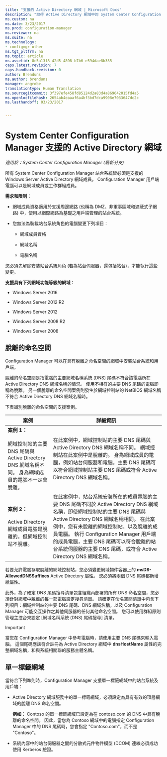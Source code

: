 ```yaml
---
title: "支援的 Active Directory 網域 | Microsoft Docs"
description: "取得 Active Directory 網域中的 System Center Configuration Manager 站台系統成員資格需求。"
ms.custom: na
ms.date: 3/23/2017
ms.prod: configuration-manager
ms.reviewer: na
ms.suite: na
ms.technology:
- configmgr-other
ms.tgt_pltfrm: na
ms.topic: article
ms.assetid: 8c5a13f8-42d5-4898-b7b6-e594dae8b335
caps.latest.revision: 7
caps.handback.revision: 0
author: Brenduns
ms.author: brenduns
manager: angrobe
translationtype: Human Translation
ms.sourcegitcommit: 3f397efe458fd85124d2a83d4a869642015fd4a5
ms.openlocfilehash: 2654ab4eaaaf6a4bf3bd7dca9908e7033647dc2c
ms.lasthandoff: 03/23/2017


---
```

# <a name="supported-active-directory-domains-for-system-center-configuration-manager"></a>System Center Configuration Manager 支援的 Active Directory 網域

*適用於：System Center Configuration Manager (最新分支)*

所有 System Center Configuration Manager 站台系統皆必須是支援的 Windows Server Active Directory 網域成員。 Configuration Manager 用戶端電腦可以是網域成員或工作群組成員。  

 **需求和限制：**  

-   網域成員資格適用於支援周邊網路 (也稱為 DMZ、非軍事區域和遮蔽式子網路) 中，使用以網際網路為基礎之用戶端管理的站台系統。  

-   您無法為裝載站台系統角色的電腦變更下列項目：  

    -   網域成員資格  

    -   網域名稱  

    -   電腦名稱  

您必須先解除安裝站台系統角色 (若為站台伺服器，還包括站台)，才能執行這些變更。  

**支援具有下列網域功能等級的網域：**  
- Windows Server 2016

- Windows Server 2012 R2  

- Windows Server 2012

- Windows Server 2008 R2

- Windows Server 2008  







##  <a name="bkmk_Disjoint"></a> 脫離的命名空間  
Configuration Manager 可以在具有脫離之命名空間的網域中安裝站台系統和用戶端。  

脫離的命名空間是指電腦的主要網域名稱系統 (DNS) 尾碼不符合該電腦所在 Active Directory DNS 網域名稱的情況。 使用不相符的主要 DNS 尾碼的電腦即稱為脫離。 另一個脫離的命名空間案例則發生於網域控制站的 NetBIOS 網域名稱不符合 Active Directory DNS 網域名稱時。  

下表識別脫離的命名空間的支援案例。  

|案例|詳細資訊|  
|--------------|----------------------|  
|**案例 1：**<br /><br /> 網域控制站的主要 DNS 尾碼與 Active Directory DNS 網域名稱不同。 身為網域成員的電腦不一定會脫離。|在此案例中，網域控制站的主要 DNS 尾碼與 Active Directory DNS 網域名稱不同。 網域控制站在此案例中是脫離的。 身為網域成員的電腦，例如站台伺服器和電腦，主要 DNS 尾碼可以符合網域控制站主要 DNS 尾碼或符合 Active Directory DNS 網域名稱。|  
|**案例 2：**<br /><br /> Active Directory 網域成員電腦是脫離的，但網域控制站不脫離。|在此案例中，站台系統安裝所在的成員電腦的主要 DNS 尾碼不同於 Active Directory DNS 網域名稱，即使網域控制站的主要 DNS 尾碼與 Active Directory DNS 網域名稱相同。 在此案例中，您有未脫離的網域控制站，以及脫離的成員電腦。 執行 Configuration Manager 用戶端的成員電腦，主要 DNS 尾碼可以符合脫離的站台系統伺服器的主要 DNS 尾碼，或符合 Active Directory DNS 網域名稱。|  

 若要允許電腦存取脫離的網域控制站，您必須變更網域物件容器上的 **msDS-AllowedDNSSuffixes** Active Directory 屬性。 您必須將兩個 DNS 尾碼都新增給屬性。  

 此外，為了確定 DNS 尾碼搜尋清單包含組織內部署的所有 DNS 命名空間，您必須針對網域中脫離的每一部電腦設定搜尋清單。 請確定在命名空間清單中包含下列項目：網域控制站的主要 DNS 尾碼、DNS 網域名稱，以及 Configuration Manager 可能交互操作之其他伺服器的任何其他命名空間。 您可以使用群組原則管理主控台來設定 [網域名稱系統 (DNS) 尾碼搜尋]  清單。  

> [!IMPORTANT]  
>  當您在 Configuration Manager 中參考電腦時，請使用主要 DNS 尾碼來輸入電腦。 這個尾碼應該符合註冊為 Active Directory 網域中 **dnsHostName** 屬性的完整網域名稱，和與系統相關聯的服務主體名稱。  

##  <a name="bkmk_SLD"></a> 單一標籤網域  
 當符合下列準則時，Configuration Manager 支援單一標籤網域中的站台系統及用戶端：  

-   Active Directory 網域服務中的單一標籤網域，必須設定為具有有效的頂層網域的脫離 DNS 命名空間。  

     **例如：** Contoso 的單一標籤網域已設定為在 contoso.com 的 DNS 中具有脫離的命名空間。 因此，當您為 Contoso 網域中的電腦指定 Configuration Manager 中的 DNS 尾碼時，您會指定 "Contoso.com"，而不是 "Contoso"。  

-   系統內容中的站台伺服器之間的分散式元件物件模型 (DCOM) 連線必須成功使用 Kerberos 驗證。  

